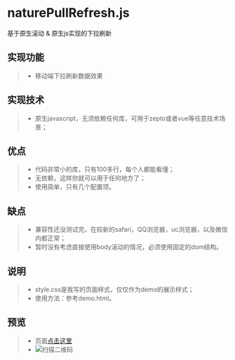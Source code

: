 # naturePullRefresh.js

基于原生滚动 &amp; 原生js实现的下拉刷新

## 实现功能
> *  移动端下拉刷新数据效果

## 实现技术
> *  原生javascript，无须依赖任何库，可用于zepto或者vue等任意技术场景；

## 优点
> *  代码非常小的库，只有100多行，每个人都能看懂；
> *  无依赖，这样你就可以用于任何地方了；
> *  使用简单，只有几个配置项。

## 缺点
> *  兼容性还没测试完，在较新的safari，QQ浏览器，uc浏览器，以及微信内都正常；
> *  暂时没有考虑直接使用body滚动的情况，必须使用固定的dom结构。

## 说明
> * style.css是我写的页面样式，仅仅作为demo的展示样式；
> * 使用方法：参考demo.html。

## 预览
> * 页面[点击这里](https://yangyuji.github.io/native-pull-refresh/demo.html)
> * ![扫描二维码](https://github.com/yangyuji/naturePullRefresh.js/blob/master/img/qrcode.png)
